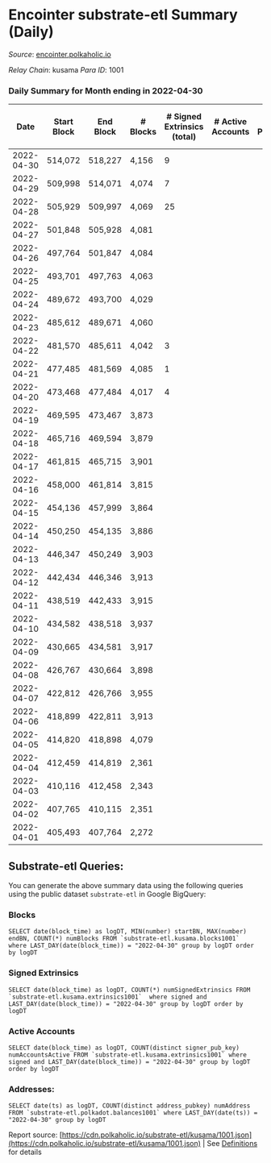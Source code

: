 # Encointer substrate-etl Summary (Daily)

_Source_: [encointer.polkaholic.io](https://encointer.polkaholic.io)

*Relay Chain*: kusama
*Para ID*: 1001



### Daily Summary for Month ending in 2022-04-30


| Date | Start Block | End Block | # Blocks | # Signed Extrinsics (total) | # Active Accounts | # Passive | # New | # Addresses with Balances | # Events | # Transfers | # XCM Transfers In | # XCM Transfers Out |
| ---- | ----------- | --------- | -------- | --------------------------- | ----------------- | --------- | ----- | ------------------------- | -------- | ----------- | ------------------ | ------------------- |
| 2022-04-30 | 514,072 | 518,227 | 4,156  | 9 |  |  |  | 17 | 8,353 |   |   |   |
| 2022-04-29 | 509,998 | 514,071 | 4,074  | 7 |  |  |  | 17 | 8,180 |   |   |   |
| 2022-04-28 | 505,929 | 509,997 | 4,069  | 25 |  |  |  | 17 | 8,286 | 10 ($40.53) |   |   |
| 2022-04-27 | 501,848 | 505,928 | 4,081  |  |  |  |  | 7 | 8,162 |   |   |   |
| 2022-04-26 | 497,764 | 501,847 | 4,084  |  |  |  |  | 7 | 8,168 |   |   |   |
| 2022-04-25 | 493,701 | 497,763 | 4,063  |  |  |  |  | 7 | 8,126 |   |   |   |
| 2022-04-24 | 489,672 | 493,700 | 4,029  |  |  |  |  | 7 | 8,058 |   |   |   |
| 2022-04-23 | 485,612 | 489,671 | 4,060  |  |  |  |  | 7 | 8,120 |   |   |   |
| 2022-04-22 | 481,570 | 485,611 | 4,042  | 3 |  |  |  | 7 | 8,119 |   |   |   |
| 2022-04-21 | 477,485 | 481,569 | 4,085  | 1 |  |  |  | 7 | 8,174 |   |   |   |
| 2022-04-20 | 473,468 | 477,484 | 4,017  | 4 |  |  |  | 7 | 8,064 |   |   |   |
| 2022-04-19 | 469,595 | 473,467 | 3,873  |  |  |  |  | 7 | 7,749 |   |   |   |
| 2022-04-18 | 465,716 | 469,594 | 3,879  |  |  |  |  | 7 | 7,762 |   |   |   |
| 2022-04-17 | 461,815 | 465,715 | 3,901  |  |  |  |  | 7 | 7,802 |   |   |   |
| 2022-04-16 | 458,000 | 461,814 | 3,815  |  |  |  |  | 7 | 7,630 |   |   |   |
| 2022-04-15 | 454,136 | 457,999 | 3,864  |  |  |  |  | 7 | 7,728 |   |   |   |
| 2022-04-14 | 450,250 | 454,135 | 3,886  |  |  |  |  | 7 | 7,772 |   |   |   |
| 2022-04-13 | 446,347 | 450,249 | 3,903  |  |  |  |  | 7 | 7,806 |   |   |   |
| 2022-04-12 | 442,434 | 446,346 | 3,913  |  |  |  |  | 7 | 7,826 |   |   |   |
| 2022-04-11 | 438,519 | 442,433 | 3,915  |  |  |  |  | 7 | 7,830 |   |   |   |
| 2022-04-10 | 434,582 | 438,518 | 3,937  |  |  |  |  | 7 | 7,874 |   |   |   |
| 2022-04-09 | 430,665 | 434,581 | 3,917  |  |  |  |  | 7 | 7,837 |   |   |   |
| 2022-04-08 | 426,767 | 430,664 | 3,898  |  |  |  |  | 7 | 7,796 |   |   |   |
| 2022-04-07 | 422,812 | 426,766 | 3,955  |  |  |  |  | 7 | 7,910 |   |   |   |
| 2022-04-06 | 418,899 | 422,811 | 3,913  |  |  |  |  | 7 | 7,826 |   |   |   |
| 2022-04-05 | 414,820 | 418,898 | 4,079  |  |  |  |  | 7 | 8,158 |   |   |   |
| 2022-04-04 | 412,459 | 414,819 | 2,361  |  |  |  |  | 7 | 4,722 |   |   |   |
| 2022-04-03 | 410,116 | 412,458 | 2,343  |  |  |  |  | 7 | 4,686 |   |   |   |
| 2022-04-02 | 407,765 | 410,115 | 2,351  |  |  |  |  | 7 | 4,702 |   |   |   |
| 2022-04-01 | 405,493 | 407,764 | 2,272  |  |  |  |  | 7 | 4,544 |   |   |   |

## Substrate-etl Queries:
You can generate the above summary data using the following queries using the public dataset `substrate-etl` in Google BigQuery:


### Blocks
```
SELECT date(block_time) as logDT, MIN(number) startBN, MAX(number) endBN, COUNT(*) numBlocks FROM `substrate-etl.kusama.blocks1001`  where LAST_DAY(date(block_time)) = "2022-04-30" group by logDT order by logDT
```


### Signed Extrinsics
```
SELECT date(block_time) as logDT, COUNT(*) numSignedExtrinsics FROM `substrate-etl.kusama.extrinsics1001`  where signed and LAST_DAY(date(block_time)) = "2022-04-30" group by logDT order by logDT
```


### Active Accounts
```
SELECT date(block_time) as logDT, COUNT(distinct signer_pub_key) numAccountsActive FROM `substrate-etl.kusama.extrinsics1001` where signed and LAST_DAY(date(block_time)) = "2022-04-30" group by logDT order by logDT
```


### Addresses:
```
SELECT date(ts) as logDT, COUNT(distinct address_pubkey) numAddress FROM `substrate-etl.polkadot.balances1001` where LAST_DAY(date(ts)) = "2022-04-30" group by logDT
```



Report source: [https://cdn.polkaholic.io/substrate-etl/kusama/1001.json](https://cdn.polkaholic.io/substrate-etl/kusama/1001.json) | See [Definitions](/DEFINITIONS.md) for details
